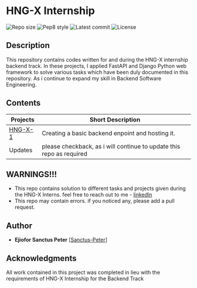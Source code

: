 # HNG-X Internship
![Repo size](https://img.shields.io/github/repo-size/Sanctus-Peter/HNG-x)
![Pep8 style](https://img.shields.io/badge/PEP8-style%20guide-purple?style=round-square)
![Latest commit](https://img.shields.io/github/last-commit/Sanctus-Peter/HNG-x/main?style=round-square)
![License](https://img.shields.io/github/license/Sanctus-Peter/HNG-x?style=round-square)
## Description
This repository contains codes written for and during the HNG-X internship backend track. In these projects, I applied FastAPI and Django Python web framework to solve various tasks which have been duly documented in this repository. As i continue to expand my skill in Backend Software Engineering.

## Contents

| Projects    | Short Description                                 |
|-------------|---------------------------------------------------|
| [HNG-X-1](HNG-X-1) | Creating a basic backend enpoint and hosting it.  |
| Updates     | please checkback, as i will continue to update this repo as required |

## WARNINGS!!!

* This repo contains solution to different tasks and projects given during the HNG-X Interns. feel free to reach out to me - [linkedln](https://www.linkedin.com/in/ejiofor-sanctus)
* This repo may contain errors. if you noticed any, please add a pull request.

## Author

* **Ejiofor Sanctus Peter** [[Sanctus-Peter](https://www.linkedin.com/in/ejiofor-sanctus)]

## Acknowledgments
All work contained in this project was completed in lieu with the requirements of HNG-X Internship for the Backend Track